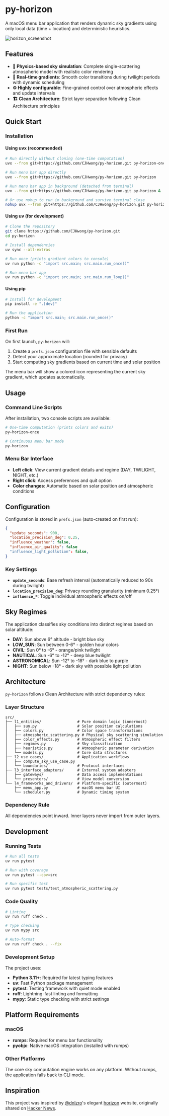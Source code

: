 # py-horizon

A macOS menu bar application that renders dynamic sky gradients using only local data (time + location) and deterministic heuristics.

![horizon_screenshot](https://github.com/user-attachments/assets/3d53a1e2-7d55-4dcf-83e3-6973b85db956)

## Features

- **🌅 Physics-based sky simulation**: Complete single-scattering atmospheric model with realistic color rendering
- **🎨 Real-time gradients**: Smooth color transitions during twilight periods with dynamic scheduling
- **⚙️ Highly configurable**: Fine-grained control over atmospheric effects and update intervals
- **🏗️ Clean Architecture**: Strict layer separation following Clean Architecture principles

## Quick Start

### Installation

#### Using uvx (recommended)

```bash
# Run directly without cloning (one-time computation)
uvx --from git+https://github.com/CJHwong/py-horizon.git py-horizon-once

# Run menu bar app directly
uvx --from git+https://github.com/CJHwong/py-horizon.git py-horizon

# Run menu bar app in background (detached from terminal)
uvx --from git+https://github.com/CJHwong/py-horizon.git py-horizon &

# Or use nohup to run in background and survive terminal close
nohup uvx --from git+https://github.com/CJHwong/py-horizon.git py-horizon > /dev/null 2>&1 &
```

#### Using uv (for development)

```bash
# Clone the repository
git clone https://github.com/CJHwong/py-horizon.git
cd py-horizon

# Install dependencies
uv sync --all-extras

# Run once (prints gradient colors to console)
uv run python -c "import src.main; src.main.run_once()"

# Run menu bar app
uv run python -c "import src.main; src.main.run_loop()"
```

#### Using pip

```bash
# Install for development
pip install -e ".[dev]"

# Run the application
python -c "import src.main; src.main.run_once()"
```

### First Run

On first launch, `py-horizon` will:

1. Create a `prefs.json` configuration file with sensible defaults
2. Detect your approximate location (rounded for privacy)
3. Start computing sky gradients based on current time and solar position

The menu bar will show a colored icon representing the current sky gradient, which updates automatically.

## Usage

### Command Line Scripts

After installation, two console scripts are available:

```bash
# One-time computation (prints colors and exits)
py-horizon-once

# Continuous menu bar mode
py-horizon
```

### Menu Bar Interface

- **Left click**: View current gradient details and regime (DAY, TWILIGHT, NIGHT, etc.)
- **Right click**: Access preferences and quit option
- **Color changes**: Automatic based on solar position and atmospheric conditions

## Configuration

Configuration is stored in `prefs.json` (auto-created on first run):

```json
{
  "update_seconds": 900,
  "location_precision_deg": 0.25,
  "influence_weather": false,
  "influence_air_quality": false
  "influence_light_pollution": false,
}
```

### Key Settings

- **`update_seconds`**: Base refresh interval (automatically reduced to 90s during twilight)
- **`location_precision_deg`**: Privacy rounding granularity (minimum 0.25°)
- **`influence_*`**: Toggle individual atmospheric effects on/off

## Sky Regimes

The application classifies sky conditions into distinct regimes based on solar altitude:

- **DAY**: Sun above 6° altitude - bright blue sky
- **LOW_SUN**: Sun between 0-6° - golden hour colors
- **CIVIL**: Sun 0° to -6° - orange/pink twilight
- **NAUTICAL**: Sun -6° to -12° - deep blue twilight
- **ASTRONOMICAL**: Sun -12° to -18° - dark blue to purple
- **NIGHT**: Sun below -18° - dark sky with possible light pollution

## Architecture

`py-horizon` follows Clean Architecture with strict dependency rules:

### Layer Structure

```text
src/
├── l1_entities/                # Pure domain logic (innermost)
│   ├── sun.py                  # Solar position calculations
│   ├── colors.py               # Color space transformations
│   ├── atmospheric_scattering.py # Physical sky scattering simulation
│   ├── color_effects.py        # Atmospheric effect filters
│   ├── regimes.py              # Sky classification
│   ├── heuristics.py           # Atmospheric parameter derivation
│   └── models.py               # Core data structures
├── l2_use_cases/               # Application workflows
│   ├── compute_sky_use_case.py
│   └── boundaries/             # Protocol interfaces
├── l3_interface_adapters/      # External system adapters
│   ├── gateways/               # Data access implementations
│   └── presenters/             # View model conversion
└── l4_frameworks_and_drivers/  # Platform-specific (outermost)
    ├── menu_app.py             # macOS menu bar UI
    └── scheduler.py            # Dynamic timing system
```

### Dependency Rule

All dependencies point inward. Inner layers never import from outer layers.

## Development

### Running Tests

```bash
# Run all tests
uv run pytest

# Run with coverage
uv run pytest --cov=src

# Run specific test
uv run pytest tests/test_atmospheric_scattering.py
```

### Code Quality

```bash
# Linting
uv run ruff check .

# Type checking
uv run mypy src

# Auto-format
uv run ruff check . --fix
```

### Development Setup

The project uses:

- **Python 3.11+**: Required for latest typing features
- **uv**: Fast Python package management
- **pytest**: Testing framework with quiet mode enabled
- **ruff**: Lightning-fast linting and formatting
- **mypy**: Static type checking with strict settings

## Platform Requirements

### macOS

- **rumps**: Required for menu bar functionality
- **pyobjc**: Native macOS integration (installed with rumps)

### Other Platforms

The core sky computation engine works on any platform. Without rumps, the application falls back to CLI mode.

## Inspiration

This project was inspired by [@dnlzro](https://github.com/dnlzro)'s elegant [horizon](https://github.com/dnlzro/horizon) website, originally shared on [Hacker News](https://news.ycombinator.com/item?id=44846281).
